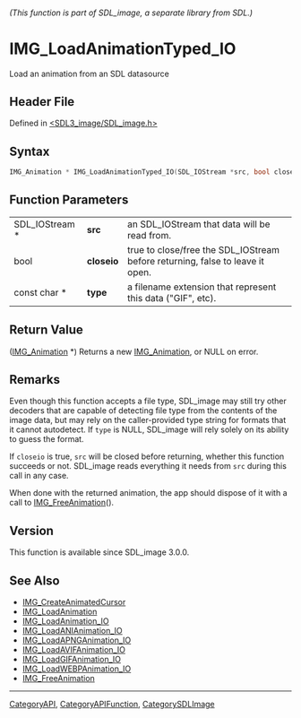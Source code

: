 ###### (This function is part of SDL_image, a separate library from SDL.)
# IMG_LoadAnimationTyped_IO

Load an animation from an SDL datasource

## Header File

Defined in [<SDL3_image/SDL_image.h>](https://github.com/libsdl-org/SDL_image/blob/main/include/SDL3_image/SDL_image.h)

## Syntax

```c
IMG_Animation * IMG_LoadAnimationTyped_IO(SDL_IOStream *src, bool closeio, const char *type);
```

## Function Parameters

|                |             |                                                                               |
| -------------- | ----------- | ----------------------------------------------------------------------------- |
| SDL_IOStream * | **src**     | an SDL_IOStream that data will be read from.                                  |
| bool           | **closeio** | true to close/free the SDL_IOStream before returning, false to leave it open. |
| const char *   | **type**    | a filename extension that represent this data ("GIF", etc).                   |

## Return Value

([IMG_Animation](IMG_Animation) *) Returns a new
[IMG_Animation](IMG_Animation), or NULL on error.

## Remarks

Even though this function accepts a file type, SDL_image may still try
other decoders that are capable of detecting file type from the contents of
the image data, but may rely on the caller-provided type string for formats
that it cannot autodetect. If `type` is NULL, SDL_image will rely solely on
its ability to guess the format.

If `closeio` is true, `src` will be closed before returning, whether this
function succeeds or not. SDL_image reads everything it needs from `src`
during this call in any case.

When done with the returned animation, the app should dispose of it with a
call to [IMG_FreeAnimation](IMG_FreeAnimation)().

## Version

This function is available since SDL_image 3.0.0.

## See Also

- [IMG_CreateAnimatedCursor](IMG_CreateAnimatedCursor)
- [IMG_LoadAnimation](IMG_LoadAnimation)
- [IMG_LoadAnimation_IO](IMG_LoadAnimation_IO)
- [IMG_LoadANIAnimation_IO](IMG_LoadANIAnimation_IO)
- [IMG_LoadAPNGAnimation_IO](IMG_LoadAPNGAnimation_IO)
- [IMG_LoadAVIFAnimation_IO](IMG_LoadAVIFAnimation_IO)
- [IMG_LoadGIFAnimation_IO](IMG_LoadGIFAnimation_IO)
- [IMG_LoadWEBPAnimation_IO](IMG_LoadWEBPAnimation_IO)
- [IMG_FreeAnimation](IMG_FreeAnimation)

----
[CategoryAPI](CategoryAPI), [CategoryAPIFunction](CategoryAPIFunction), [CategorySDLImage](CategorySDLImage)

